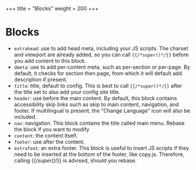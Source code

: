 +++
title = "Blocks"
weight = 200
+++
# Blocks
- `extrahead`: use to add head meta, including your JS scripts. The charset and viewport are already added, so you can call `{{/*super()*/}}` before you add content to this block.
- `dmeta`: use to add per-content meta, such as per-section or per-page. By default, it checks for section then page, from which it will default add description if present.
- `title`: title, default to config. This is best to call `{{/*super()*/}}` after the title set to also add your config site title.
- `header`: use before the main content. By default, this block contains accessibility skip links such as skip to main content, navigation, and footer. If multilingual is present, the "Change Language" icon will also be included.
- `nav`: navigation. This block contains the title called main menu. Rebase the block if you want to modify
- `content`: the content itself.
- `footer`: use after the content.
- `extrafoot`: an extra footer. This block is useful to insert JS scripts if they need to be inserted at the bottom of the footer, like copy.js. Therefore, calling {{/*super()*/}} is advised, should you rebase.
